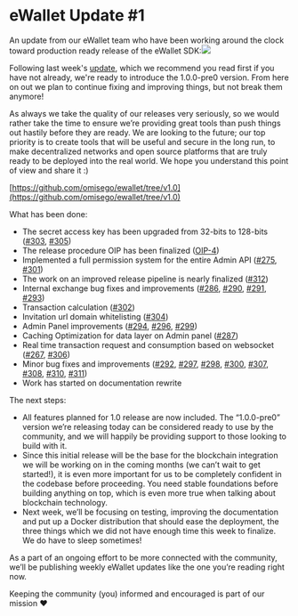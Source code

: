 # eWallet Update \#1

An update from our eWallet team who have been working around the clock toward production ready release of the eWallet SDK:[![](https://i.redd.it/65k44mljld811.jpg)](https://i.redd.it/65k44mljld811.jpg)

Following last week's [update](https://www.reddit.com/r/omise_go/comments/8v4zgw/ewallet_10_reddit_edition_nearly_there/), which we recommend you read first if you have not already, we're ready to introduce the 1.0.0-pre0 version. From here on out we plan to continue fixing and improving things, but not break them anymore!

As always we take the quality of our releases very seriously, so we would rather take the time to ensure we’re providing great tools than push things out hastily before they are ready. We are looking to the future; our top priority is to create tools that will be useful and secure in the long run, to make decentralized networks and open source platforms that are truly ready to be deployed into the real world. We hope you understand this point of view and share it :\)

[https://github.com/omisego/ewallet/tree/v1.0](https://github.com/omisego/ewallet/tree/v1.0)

What has been done:

* The secret access key has been upgraded from 32-bits to 128-bits \([\#303](https://github.com/omisego/ewallet/pull/303), [\#305](https://github.com/omisego/ewallet/pull/305)\)
* The release procedure OIP has been finalized \([OIP-4](https://github.com/omisego/OIP/pull/4)\)
* Implemented a full permission system for the entire Admin API \([\#275](https://github.com/omisego/ewallet/pull/275), [\#301](https://github.com/omisego/ewallet/pull/301)\)
* The work on an improved release pipeline is nearly finalized \([\#312](https://github.com/omisego/ewallet/pull/312)\)
* Internal exchange bug fixes and improvements \([\#286](https://github.com/omisego/ewallet/pull/286), [\#290](https://github.com/omisego/ewallet/pull/290), [\#291](https://github.com/omisego/ewallet/pull/291), [\#293](https://github.com/omisego/ewallet/pull/293)\)
* Transaction calculation \([\#302](https://github.com/omisego/ewallet/pull/302)\)
* Invitation url domain whitelisting \([\#304](https://github.com/omisego/ewallet/pull/304)\)
* Admin Panel improvements \([\#294](https://github.com/omisego/ewallet/pull/294), [\#296](https://github.com/omisego/ewallet/pull/296), [\#299](https://github.com/omisego/ewallet/pull/299)\)
* Caching Optimization for data layer on Admin panel \([\#287](https://github.com/omisego/ewallet/pull/287)\)
* Real time transaction request and consumption based on websocket \([\#267](https://github.com/omisego/ewallet/pull/267), [\#306](https://github.com/omisego/ewallet/pull/306)\)
* Minor bug fixes and improvements \([\#292](https://github.com/omisego/ewallet/pull/292), [\#297](https://github.com/omisego/ewallet/pull/297), [\#298](https://github.com/omisego/ewallet/pull/298), [\#300](https://github.com/omisego/ewallet/pull/300), [\#307](https://github.com/omisego/ewallet/pull/307), [\#308](https://github.com/omisego/ewallet/pull/308), [\#310](https://github.com/omisego/ewallet/pull/310), [\#311](https://github.com/omisego/ewallet/pull/311)\)
* Work has started on documentation rewrite

The next steps:

* All features planned for 1.0 release are now included. The “1.0.0-pre0” version we’re releasing today can be considered ready to use by the community, and we will happily be providing support to those looking to build with it.
* Since this initial release will be the base for the blockchain integration we will be working on in the coming months \(we can’t wait to get started!\), it is even more important for us to be completely confident in the codebase before proceeding. You need stable foundations before building anything on top, which is even more true when talking about blockchain technology.
* Next week, we’ll be focusing on testing, improving the documentation and put up a Docker distribution that should ease the deployment, the three things which we did not have enough time this week to finalize. We do have to sleep sometimes!

As a part of an ongoing effort to be more connected with the community, we’ll be publishing weekly eWallet updates like the one you’re reading right now.

Keeping the community \(you\) informed and encouraged is part of our mission ❤️

